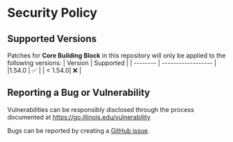 # Security Policy

## Supported Versions
Patches for **Core Building Block** in this repository will only be applied to the following versions:
| Version  | Supported          |
| -------- | ------------------ |
|1.54.0 | :white_check_mark: |
| < 1.54.0| :x:                |

## Reporting a Bug or Vulnerability

Vulnerabilities can be responsibly disclosed through the process
 documented at https://go.illinois.edu/vulnerability

Bugs can be reported by creating a [GitHub issue](https://github.com/rokwire/core-building-block/issues/new?assignees=&labels=bug&template=bug_report.md&title=%5BBUG%5D+).